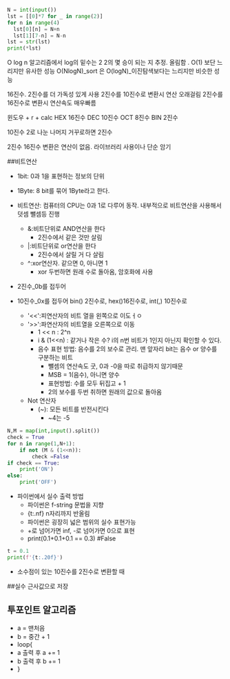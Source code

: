 ```py
N = int(input())
lst = [[0]*7 for _ in range(2)]
for n in range(4)
  lst[0][n] = N+n
  lst[1][7-n] = N-n
lst = str(lst)
print(*lst)
```
O log n
알고리즘에서 log의 밑수는 2
2의 몇 승이 되는 지 추정. 올림함  .
O(1) 보단 느리지만 유사한 성능
O(NlogN)_sort 은 O(logN)_이진탐색보다는 느리지만 비슷한 성능

16진수. 2진수를 더 가독성 있게 사용
2진수를 10진수로 변환시 연산 오래걸림
2진수를 16진수로 변환시 연산속도 매우빠름

윈도우 + r + calc
HEX 16진수
DEC 10진수
OCT 8진수
BIN 2진수

10진수 2로 나눈 나머지 거꾸로하면 2진수

2진수 16진수 변환은 연산이 없음. 라이브러리 사용이나 단순 암기

##비트연산
- 1bit: 0과 1을 표현하는 정보의 단위
- 1Byte: 8 bit를 묶어 1Byte라고 한다.
- 비트연산: 컴퓨터의 CPU는 0과 1로 다루어 동작. 내부적으로 비트연산을 사용해서
    덧셈 뺄셈등 진행
  - &:비트단위로 AND연산을 한다
    - 2진수에서 같은 것만 살림
  - |:비트단위로 or연산을 한다
    - 2진수에서 살릴 거 다 살림
  - ^:xor연산자. 같으면 0, 아니면 1  
    - xor 두번하면 원래 수로 돌아옴, 암호화에 사용
- 2진수_0b를 접두어
- 10진수_0x를 접두어
bin() 2진수로, hex()16진수로, int(,) 10진수로
 

  - '<<':피연산자의 비트 열을 왼쪽으로 이도ㅓㅇ
  - '>>':파연산자의 비트열을 오른쪽으로 이동
    - 1 << n : 2^n
    - i & (1<<n) : 같거나 작은 수? i의 n번 비트가 1인지 아닌지 확인할 수 있다.
    - 음수 표현 방법: 음수를 2의 보수로 관리. 맨 앞자리 bit는 음수 or 양수를 구분하는 비트
        - 뺄셈의 연산속도 굿, 0과 -0을 따로 취급하지 않기때문
        - MSB = 1(음수), 아니면 양수
        - 표현방법: 수를 모두 뒤집고 + 1
        - 2의 보수를 두번 취하면 원래의 값으로 돌아옴
  - Not 연산자
    - (~): 모든 비트를 반전시킨다
        - ~4는 -5
```python
N,M = map(int,input().split())
check = True
for n in range(1,N+1):
    if not (M & (1<<n)):
        check =False
if check == True:
    print('ON')
else:
    print('OFF')
```    
- 파이썬에서 실수 출력 방법
    - 파이썬은 f-string 문법을 지향
    - {t:.nf} n자리까지 반올림
    - 파이썬은 굉장히 넓은 범위의 실수 표현가능
    - +로 넘어가면 inf, -로 넘어가면 0으로 표현
    - print(0.1+0.1+0.1 == 0.3) #False
```python
t = 0.1
print(f'{t:.20f}')
```

- 소수점이 있는 10진수를 2진수로 변환할 때
  
   

##실수
근사값으로 저장

## 투포인트 알고리즘
-  a = 맨처음
-  b = 중간 + 1
-  loop{
-  a 출력 후 a += 1
-  b 출력 후 b += 1
-  }